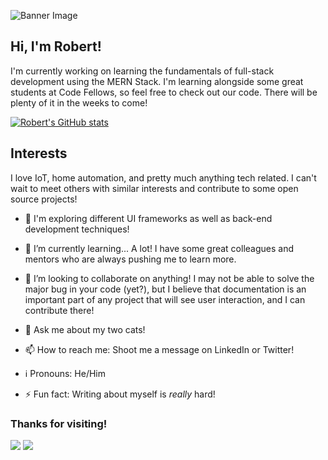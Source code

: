 ![Banner Image](assets/shepley-banner.gif)

## Hi, I'm Robert!
I'm currently working on learning the fundamentals of full-stack development using the MERN Stack. I'm learning alongside some great students at Code Fellows, so feel free to check out our code. There will be plenty of it in the weeks to come!

[![Robert's GitHub stats](https://github-readme-stats.vercel.app/api?username=shepleysound)](https://github.com/anuraghazra/github-readme-stats)


## Interests
I love IoT, home automation, and pretty much anything tech related. I can't wait to meet others with similar interests and contribute to some open source projects!

- 🔭 I'm exploring different UI frameworks as well as back-end development techniques!
- 🌱 I’m currently learning... A lot! I have some great colleagues and mentors who are always pushing me to learn more.
- 👯 I’m looking to collaborate on anything! I may not be able to solve the major bug in your code (yet?), but I believe that documentation is an important part of any project that will see user interaction, and I can contribute there!

- 💬 Ask me about my two cats!
- 📫 How to reach me: Shoot me a message on LinkedIn or Twitter!
- :information_source: Pronouns: He/Him
- ⚡ Fun fact: Writing about myself is _really_ hard! 
### Thanks for visiting!
<a href="https://linkedin.com/in/robert-shepley"><img src="./assets/icons8_linkedin.svg"></a>
<a href="https://twitter.com/shepleysound"><img src="./assets/icons8_twitter.svg"></a>

